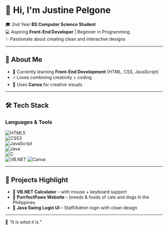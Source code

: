 <!-- Banner -->
# 👋 Hi, I'm Justine Pelgone  

🎓 2nd Year **BS Computer Science Student**  
💻 Aspiring **Front-End Developer** | Beginner in Programming  
✨ Passionate about creating clean and interactive designs  

---

## 🚀 About Me  
- 🌱 Currently learning **Front-End Development** (HTML, CSS, JavaScript)  
- ⚡ Loves combining creativity + coding
- 🎨 Uses **Canva** for creative visuals
---

## 🛠️ Tech Stack  
### Languages & Tools  
![HTML5](https://img.shields.io/badge/HTML5-E34F26?style=for-the-badge&logo=html5&logoColor=white)  
![CSS3](https://img.shields.io/badge/CSS3-1572B6?style=for-the-badge&logo=css3&logoColor=white)  
![JavaScript](https://img.shields.io/badge/JavaScript-F7DF1E?style=for-the-badge&logo=javascript&logoColor=black)  
![Java](https://img.shields.io/badge/Java-ED8B00?style=for-the-badge&logo=java&logoColor=white)  
![C](https://img.shields.io/badge/C-00599C?style=for-the-badge&logo=c&logoColor=white)  
![VB.NET](https://img.shields.io/badge/VB.NET-68217A?style=for-the-badge&logo=dotnet&logoColor=white)
![Canva](https://img.shields.io/badge/Canva-00C4CC?style=for-the-badge&logo=canva&logoColor=white)

---

## 📌 Projects Highlight  
- 🔢 **VB.NET Calculator** – with mouse + keyboard support  
- 🐶 **PurrfectPaws Website** – breeds & foods of cats and dogs in the Philippines  
- 🔐 **Java Swing Login UI** – Staff/Admin login with clean design  

---

💬 *“It is what it is.”*  

